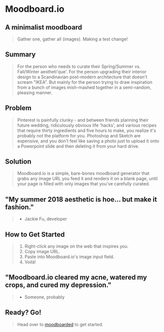 # Moodboard.io #

<!-- 
> This material was originally posted [here](http://www.quora.com/What-is-Amazons-approach-to-product-development-and-product-management). It is reproduced here for posterities sake.

There is an approach called "working backwards" that is widely used at Amazon. They work backwards from the customer, rather than starting with an idea for a product and trying to bolt customers onto it. While working backwards can be applied to any specific product decision, using this approach is especially important when developing new products or features.

For new initiatives a product manager typically starts by writing an internal press release announcing the finished product. The target audience for the press release is the new/updated product's customers, which can be retail customers or internal users of a tool or technology. Internal press releases are centered around the customer problem, how current solutions (internal or external) fail, and how the new product will blow away existing solutions.

If the benefits listed don't sound very interesting or exciting to customers, then perhaps they're not (and shouldn't be built). Instead, the product manager should keep iterating on the press release until they've come up with benefits that actually sound like benefits. Iterating on a press release is a lot less expensive than iterating on the product itself (and quicker!).

If the press release is more than a page and a half, it is probably too long. Keep it simple. 3-4 sentences for most paragraphs. Cut out the fat. Don't make it into a spec. You can accompany the press release with a FAQ that answers all of the other business or execution questions so the press release can stay focused on what the customer gets. My rule of thumb is that if the press release is hard to write, then the product is probably going to suck. Keep working at it until the outline for each paragraph flows. 

Oh, and I also like to write press-releases in what I call "Oprah-speak" for mainstream consumer products. Imagine you're sitting on Oprah's couch and have just explained the product to her, and then you listen as she explains it to her audience. That's "Oprah-speak", not "Geek-speak".

Once the project moves into development, the press release can be used as a touchstone; a guiding light. The product team can ask themselves, "Are we building what is in the press release?" If they find they're spending time building things that aren't in the press release (overbuilding), they need to ask themselves why. This keeps product development focused on achieving the customer benefits and not building extraneous stuff that takes longer to build, takes resources to maintain, and doesn't provide real customer benefit (at least not enough to warrant inclusion in the press release).
 -->
 
## A minimalist moodboard ##
  > Gather one, gather all (images). Making a test change!

## Summary ##
  > For the person who needs to curate their Spring/Summer vs. Fall/Winter aestheti'que'. 
  > For the person upgrading their interior design to a Scandinavian post-modern architecture that doesn't scream "IKEA".
  > But mainly for the person trying to draw inspiration from a bunch of images mish-mashed together in a semi-random, pleasing manner.

## Problem ##
  > Pinterest is painfully clunky - and between friends planning their future wedding, ridiculously obvious life 'hacks', and various recipes that require thirty ingredients and five hours to make, you realize it's probably not the platform for you. 
  > Photoshop and Sketch are expensive, and you don't feel like saving a photo just to upload it onto a Powerpoint slide and then deleting it from your hard drive.

## Solution ##
  > Moodboard.io is a simple, bare-bones moodboard generator that grabs any image URL you feed it and renders it on a blank page, until your page is filled with only images that you've carefully curated.

## "My summer 2018 aesthetic is hoe... but make it fashion." ##
  > - Jackie Fu, developer

## How to Get Started ##
  > 1. Right-click any image on the web that inspires you.
  > 2. Copy image URL.
  > 3. Paste into Moodboard.io's image input field.
  > 4. Voilà!

## "Moodboard.io cleared my acne, watered my crops, and cured my depression." ##
  > - Someone, probably 

## Ready? Go! ##
  > Head over to [moodboarded](http://moodboarded.herokuapp.com) to get started.